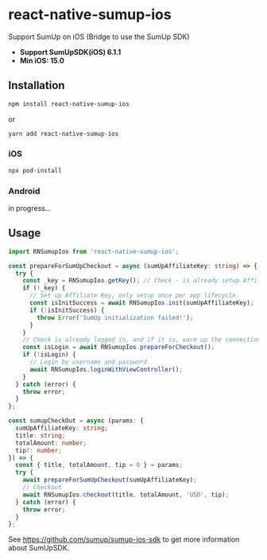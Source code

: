 # react-native-sumup-ios

Support SumUp on iOS
(Bridge to use the SumUp SDK)

- **Support SumUpSDK(iOS) 6.1.1**
- **Min iOS: 15.0**

## Installation

```sh
npm install react-native-sumup-ios
```

or

```sh
yarn add react-native-sumup-ios
```

### iOS

```sh
npx pod-install
```

### Android

in progress...

## Usage

```ts
import RNSumupIos from 'react-native-sumup-ios';

const prepareForSumUpCheckout = async (sumUpAffiliateKey: string) => {
  try {
    const _key = RNSumupIos.getKey(); // Check - is already setup Affiliate Key.
    if (!_key) {
      // Set up Affiliate Key, only setup once per app lifecycle.
      const isInitSuccess = await RNSumupIos.init(sumUpAffiliateKey);
      if (!isInitSuccess) {
        throw Error('SumUp initialization failed!');
      }
    }
    // Check is already logged in, and if it is, warm up the connection to Sumup's device.
    const isLogin = await RNSumupIos.prepareForCheckout();
    if (!isLogin) {
      // Login by username and password
      await RNSumupIos.loginWithViewController();
    }
  } catch (error) {
    throw error;
  }
};

const sumupCheckOut = async (params: {
  sumUpAffiliateKey: string;
  title: string;
  totalAmount: number;
  tip?: number;
}) => {
  const { title, totalAmount, tip = 0 } = params;
  try {
    await prepareForSumUpCheckout(sumUpAffiliateKey);
    // Checkout
    await RNSumupIos.checkout(title, totalAmount, 'USD', tip);
  } catch (error) {
    throw error;
  }
};
```

See https://github.com/sumup/sumup-ios-sdk to get more information about SumUpSDK.
